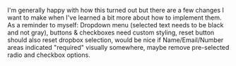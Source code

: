 I'm generally happy with how this turned out but there are a few changes I want to make when I've learned a bit more about how to implement them.
As a reminder to myself: Dropdown menu (selected text needs to be black and not gray), buttons & checkboxes need custom styling, reset button should also reset dropbox selection, would be nice if Name/Email/Number areas indicated "required" visually somewhere, maybe remove pre-selected radio and checkbox options.
